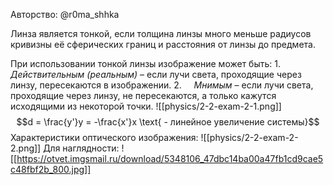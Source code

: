 Авторство: @r0ma_shhka

Линза является тонкой, если толщина линзы много меньше радиусов кривизны её сферических границ и расстояния от линзы до предмета.

При использовании тонкой линзы изображение может быть:
1.     *Действительным (реальным)* – если лучи света, проходящие через линзу, пересекаются в изображении.
2.     *Мнимым* – если лучи света, проходящие через линзу, не пересекаются, а только кажутся исходящими из некоторой точки.
![[physics/2-2-exam-2-1.png]]
$$d = \frac{y'}y = -\frac{x'}x \text{ - линейное увеличение системы}$$
Характеристики оптического изображения:
![[physics/2-2-exam-2-2.png]]
Для наглядности:
![[https://otvet.imgsmail.ru/download/5348106_47dbc14ba00a47fb1cd9cae5c48fbf2b_800.jpg]]

